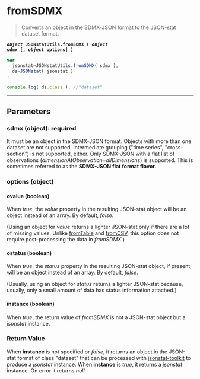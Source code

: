 # fromSDMX

> Converts an object in the SDMX-JSON format to the JSON-stat dataset format.

**<code><i>object</i> JSONstatUtils.fromSDMX ( <i>object</i> sdmx [, <i>object</i> options] )
</code>**

```js
var
  jsonstat=JSONstatUtils.fromSDMX( sdmx ),
  ds=JSONstat( jsonstat )
;

console.log( ds.class ); //"dataset"
```

***

## Parameters

### sdmx (object): required

It must be an object in the SDMX-JSON format. Objects with more than one dataset are not supported. Intermediate grouping ("time series", "cross-section") is not supported, either. Only SDMX-JSON with a flat list of observations (*dimensionAtObservation=allDimensions*) is supported. This is sometimes referred to as the **SDMX-JSON flat format flavor**.

### options (object)

#### ovalue (boolean)

When *true*, the *value* property in the resulting JSON-stat object will be an object instead of an array. By default, *false*.

(Using an object for *value* returns a lighter JSON-stat only if there are a lot of missing values. Unlike [fromTable](fromtable.md) and [fromCSV](fromcsv.md), this option does not require post-processing the data in *fromSDMX*.)

#### ostatus (boolean)

When *true*, the *status* property in the resulting JSON-stat object, if present, will be an object instead of an array. By default, *false*.

(Usually, using an object for *status* returns a lighter JSON-stat because, usually, only a small amount of data has status information attached.)

#### instance (boolean)

When *true*, the return value of *fromSDMX* is not a JSON-stat object but a *jsonstat* instance.

### Return Value

When **instance** is not specified or *false*, it returns an object in the JSON-stat format of class "dataset" that can be processed with [jsonstat-toolkit](https://www.npmjs.com/package/jsonstat-toolkit) to produce a *jsonstat* instance. When **instance** is *true*, it returns a *jsonstat* instance. On error it returns *null*.
